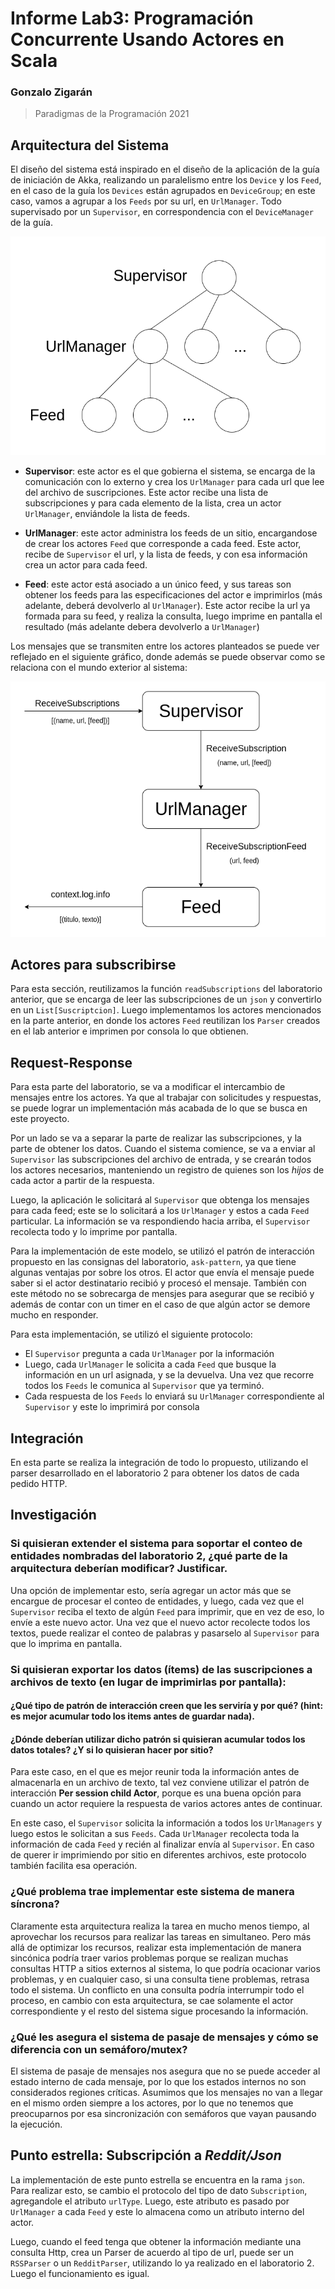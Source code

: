 # Informe Lab3: Programación Concurrente Usando Actores en Scala

### Gonzalo Zigarán
> Paradigmas de la Programación 2021

## Arquitectura del Sistema

El diseño del sistema está inspirado en el diseño de la aplicación de la guía de iniciación de Akka, realizando un paralelismo entre los `Device` y los `Feed`, en el caso de la guía los `Devices` están agrupados en `DeviceGroup`; en este caso, vamos a agrupar a los `Feeds` por su url, en `UrlManager`. Todo supervisado por un `Supervisor`, en correspondencia con el `DeviceManager` de la guía. 

![Actores del Sistema](actores.png)

- **Supervisor**: este actor es el que gobierna el sistema, se encarga de la comunicación con lo externo y crea los `UrlManager` para cada url que lee del archivo de suscripciones. Este actor recibe una lista de subscripciones y para cada elemento de la lista, crea un actor `UrlManager`, enviándole la lista de feeds.

- **UrlManager**: este actor administra los feeds de un sitio, encargandose de crear los actores `Feed` que corresponde a cada feed. Este actor, recibe de `Supervisor` el url, y la lista de feeds, y con esa información crea un actor para cada feed.

- **Feed**: este actor está asociado a un único feed, y sus tareas son obtener los feeds para las especificaciones del actor e imprimirlos (más adelante, deberá devolverlo al `UrlManager`). Este actor recibe la url ya formada para su feed, y realiza la consulta, luego imprime en pantalla el resultado (más adelante debera devolverlo a `UrlManager`)

Los mensajes que se transmiten entre los actores planteados se puede ver reflejado en el siguiente gráfico, donde además se puede observar como se relaciona con el mundo exterior al sistema:

![Mensajes entre los Actores](mensajes.png)

## Actores para subscribirse

Para esta sección, reutilizamos la función `readSubscriptions` del laboratorio anterior, que se encarga de leer las subscripciones de un `json` y convertirlo en un `List[Suscriptcion]`. Luego implementamos los actores mencionados en la parte anterior, en donde los actores `Feed` reutilizan los `Parser` creados en el lab anterior e imprimen por consola lo que obtienen. 

## Request-Response

Para esta parte del laboratorio, se va a modificar el intercambio de mensajes entre los actores. Ya que al trabajar con solicitudes y respuestas, se puede lograr un implementación más acabada de lo que se busca en este proyecto. 

Por un lado se va a separar la parte de realizar las subscripciones, y la parte de obtener los datos. Cuando el sistema comience, se va a enviar al `Supervisor` las subscripciones del archivo de entrada, y se crearán todos los actores necesarios, manteniendo un registro de quienes son los *hijos* de cada actor a partir de la respuesta.

Luego, la aplicación le solicitará al `Supervisor` que obtenga los mensajes para cada feed; este se lo solicitará a los `UrlManager` y estos a cada `Feed` particular. La información se va respondiendo hacia arriba, el `Supervisor` recolecta todo y lo imprime por pantalla. 

Para la implementación de este modelo, se utilizó el patrón de interacción propuesto en las consignas del laboratorio, `ask-pattern`, ya que tiene algunas ventajas por sobre los otros. El actor que envía el mensaje puede saber si el actor destinatario recibió y procesó el mensaje. También con este método no se sobrecarga de mensjes para asegurar que se recibió y además de contar con un timer en el caso de que algún actor se demore mucho en responder. 

Para esta implementación, se utilizó el siguiente protocolo:

- El `Supervisor` pregunta a cada `UrlManager` por la información
- Luego, cada `UrlManager` le solicita a cada `Feed` que busque la información en un url asignada, y se la devuelva. Una vez que recorre todos los `Feeds` le comunica al `Supervisor` que ya terminó.
- Cada respuesta de los `Feeds` lo enviará su `UrlManager` correspondiente al `Supervisor` y este lo imprimirá por consola

## Integración

En esta parte se realiza la integración de todo lo propuesto, utilizando el parser desarrollado en el laboratorio 2 para obtener los datos de cada pedido HTTP.

## Investigación

### Si quisieran extender el sistema para soportar el conteo de entidades nombradas del laboratorio 2, ¿qué parte de la arquitectura deberían modificar? Justificar.

Una opción de implementar esto, sería agregar un actor más que se encargue de procesar el conteo de entidades, y luego, cada vez que el `Supervisor` reciba el texto de algún `Feed` para imprimir, que en vez de eso, lo envíe a este nuevo actor. Una vez que el nuevo actor recolecte todos los textos, puede realizar el conteo de palabras y pasarselo al `Supervisor` para que lo imprima en pantalla.

### Si quisieran exportar los datos (ítems) de las suscripciones a archivos de texto (en lugar de imprimirlas por pantalla):

#### ¿Qué tipo de patrón de interacción creen que les serviría y por qué? (hint: es mejor acumular todo los items antes de guardar nada).

#### ¿Dónde deberían utilizar dicho patrón si quisieran acumular todos los datos totales? ¿Y si lo quisieran hacer por sitio?

Para este caso, en el que es mejor reunir toda la información antes de almacenarla en un archivo de texto, tal vez conviene utilizar el patrón de interacción **Per session child Actor**, porque es una buena opción para cuando un actor requiere la respuesta de varios actores antes de continuar.

En este caso, el `Supervisor` solicita la información a todos los `UrlManagers` y luego estos le solicitan a sus `Feeds`. Cada `UrlManager` recolecta toda la información de cada `Feed` y recién al finalizar envía al `Supervisor`. En caso de querer ir imprimiendo por sitio en diferentes archivos, este protocolo también facilita esa operación. 

### ¿Qué problema trae implementar este sistema de manera síncrona?

Claramente esta arquitectura realiza la tarea en mucho menos tiempo, al aprovechar los recursos para realizar las tareas en simultaneo. Pero más allá de optimizar los recursos, realizar esta implementación de manera sincónica podría traer varios problemas porque se realizan muchas consultas HTTP a sitios externos al sistema, lo que podría ocacionar varios problemas, y en cualquier caso, si una consulta tiene problemas, retrasa todo el sistema. Un conflicto en una consulta podría interrumpir todo el proceso, en cambio con esta arquitectura, se cae solamente el actor correspondiente y el resto del sistema sigue procesando la información.


### ¿Qué les asegura el sistema de pasaje de mensajes y cómo se diferencia con un semáforo/mutex?

El sistema de pasaje de mensajes nos asegura que no se puede acceder al estado interno de cada mensaje, por lo que los estados internos no son considerados regiones críticas. Asumimos que los mensajes no van a llegar en el mismo orden siempre a los actores, por lo que no tenemos que preocuparnos por esa sincronización con semáforos que vayan pausando la ejecución.

## **Punto estrella:** Subscripción a _Reddit/Json_

La implementación de este punto estrella se encuentra en la rama `json`. Para realizar esto, se cambio el protocolo del tipo de dato `Subscription`, agregandole el atributo `urlType`. 
Luego, este atributo es pasado por `UrlManager` a cada `Feed` y este lo almacena como un atributo interno del actor. 

Luego, cuando el feed tenga que obtener la información mediante una consulta Http, crea un Parser de acuerdo al tipo de url, puede ser un `RSSParser` o un `RedditParser`, utilizando lo ya realizado en el laboratorio 2. Luego el funcionamiento es igual. 